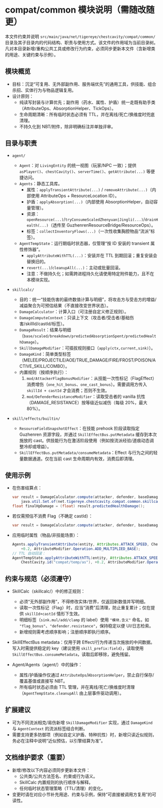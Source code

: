 # compat/common 模块说明（需随改随更）

本文件约束并说明 `src/main/java/net/tigereye/chestcavity/compat/common/` 目录及其子目录内的代码结构、职责与使用方式。该文件的作用域为当前目录树。凡对本目录新增/重构公共工具或修改行为约束，必须同步更新本文件（含新增类的用途、关键约束与示例）。

## 模块概览
- 目标：沉淀“可复用、无外部副作用、服务端优先”的通用工具，供技能、组合杀招、实体行为与物品逻辑复用。
- 设计原则：
  - 纯读写封装与计算优先；副作用（药水、属性、护盾）统一走既有助手类（AttributeOps、AbsorptionHelper、TickOps）。
  - 生命周期清晰：所有临时状态必须有 TTL，并在离线/死亡/换维度时兜底清理。
  - 不持久化到 NBT/附件，除非明确标注并单独评审。

## 目录与职责
- `agent/`
  - `Agent`：对 `LivingEntity` 的统一视图（玩家/NPC 一致）；提供 `asPlayer()`、`chestCavity()`、`serverTime()`、`getAttribute(...)` 等便捷访问。
  - `Agents`：静态工具库。
    - 属性：`applyTransientAttribute(...)` / `removeAttribute(...)`（内部使用 AttributeOps + ResourceLocation ID）。
    - 护盾：`applyAbsorption(...)`（内部使用 AbsorptionHelper，自动容量管理）。
    - 资源：`openResource(...)`/`tryConsumeScaledZhenyuan|Jingli(...)`/`drainHealth(...)`（透传至 GuzhenrenResourceBridge/ResourceOps）。
    - 标签：`collectInventoryFlows(...)`（一次性收集胸腔物品“流派”标签）。
  - `AgentTempState`：运行期临时状态器，仅管理“按 ID 安装的 transient 属性修饰器”。
    - `applyAttributeWithTTL(...)`：安装并在 TTL 到期回滚；重复安装会替换旧的。
    - `revert(...)`/`cleanupAll(...)`：主动或批量回滚。
    - 注意：不做持久化；如需跨进程持久化请使用特定附件能力，且不在本模块实现。

- `skillcalc/`
  - 目的：统一“技能伤害的最终数值计算与明细”，将攻击方与受击方的增益/减益聚合为可预估结果（不直接改变世界状态）。
  - `DamageCalculator`：计算入口（可注册自定义修正规则）。
  - `DamageComputeContext`：只读上下文（攻击者/受击者/基础伤害/skillId/castId/标签）。
  - `DamageResult`：结果与明细（`base/scaled/breakdown/predictedAbsorptionSpent/predictedHealthDamage`）。
  - `SkillDamageModifier`：可插拔规则接口（`apply(ctx,current,sink)`）。
  - `DamageKind`：简单类型标签（MELEE/PROJECTILE/AOE/TRUE_DAMAGE/FIRE/FROST/POISON/ACTIVE_SKILL/COMBO）。
  - 内置规则（按顺序执行）：
    1) `mod/AttackerFlagBonusModifier`：从技能一次性标记（FlagEffect）消费增伤（`one_hit_bonus`、`one_cast_bonus`）。需要调用方传入 `skillId + castId` 才会消费；否则不生效。
    2) `mod/DefenderResistanceModifier`：读取受击者的 vanilla 抗性（DAMAGE_RESISTANCE）按等级近似减伤（每级 20%，最大 80%）。
- `skill/effects/builtin/`
  - `ResourceFieldSnapshotEffect`：在技能 prehook 阶段读取指定 Guzhenren 资源字段，并通过 `SkillEffectBus.putMetadata` 缓存到本次施放的 cast。供技能行为在激活阶段使用（例如按流派经验/道痕动态调整冷却或增益）。
  - `SkillEffectBus.putMetadata/consumeMetadata`：Effect 与行为之间的轻量数据通道。仅在当前 cast 生命周期内有效，消费后即清理。

## 使用示例
- 在伤害结算点：
  ```java
  var result = DamageCalculator.compute(attacker, defender, baseDamage, skillId, castId,
      java.util.Set.of(net.tigereye.chestcavity.compat.common.skillcalc.DamageKind.MELEE));
  float finalHpDamage = (float) result.predictedHealthDamage();
  ```
- 若仅需预估不消费 Flag（不确定 castId）：
  ```java
  var result = DamageCalculator.compute(attacker, defender, baseDamage, skillId, 0L, java.util.Set.of());
  ```
- 应用临时属性（物品/非技能场景）：
  ```java
  Agents.applyTransientAttribute(entity, Attributes.ATTACK_SPEED, ChestCavity.id("compat/temp/as"),
      +0.2, AttributeModifier.Operation.ADD_MULTIPLIED_BASE);
  // TTL 自动回滚：
  AgentTempState.applyAttributeWithTTL(entity, Attributes.ATTACK_SPEED,
      ChestCavity.id("compat/temp/as"), +0.2, AttributeModifier.Operation.ADD_MULTIPLIED_BASE, 80);
  ```

## 约束与规范（必须遵守）
- SkillCalc（skillcalc/）中的修正规则：
  - 必须“无外部副作用”，不得修改实体/世界，仅返回新数值并写明细。
  - 读取一次性标记（Flag）时，应当“消费”后清理，防止重复累计；仅在提供 `skillId+castId` 情形下生效。
  - 明细标签（`sink.mul/add/clamp` 的 label）使用 `"模块.含义"` 命名，如 `"flag_bonus"`、`"defender.resistance"`，保持稳定以便 UI/日志检索。
  - 新增规则需考虑顺序影响；注册顺序即执行顺序。
- SkillEffectBus metadata：仅用于跨 Effect/行为传递当次施放的中间数据。写入时需提供稳定的 key（建议使用 `skill_prefix:field`），读取使用 `SkillEffectBus.consumeMetadata`，读取后即移除，避免残留。

- Agent/Agents（agent/）中的操作：
  - 属性/护盾操作仅通过 `AttributeOps`/`AbsorptionHelper`，禁止自行保存/覆盖基值或直接写 NBT。
  - 所有临时状态必须由 TTL 管理，并在离线/死亡/换维度时清理（`AgentTempState.cleanupAll` 由上层事件驱动调用）。

## 扩展建议
- 可为不同流派相克/易伤新增 `SkillDamageModifier` 实现，通过 `DamageKind` 与 `AgentContext` 的流派标签结合判断。
- 需要支持更多防御项（例如自定义护盾、特种抗性）时，新增只读近似规则，务必在注释中说明“近似预估，以引擎结算为准”。

## 文档维护要求（重要）
- 新增/修改以下内容必须同步更新本文件：
  - 公共类/公共方法签名、约束或行为语义。
  - SkillCalc 内置规则的执行顺序与解释。
  - 任何临时状态管理策略（TTL/清理）的变化。
- 变更时请在对应小节补充用途、约束与示例，保持“可直接被调用方复用”的可读性。

